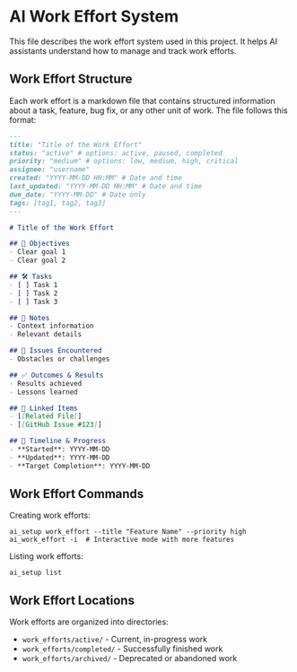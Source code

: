 # AI Work Effort System

This file describes the work effort system used in this project.
It helps AI assistants understand how to manage and track work efforts.

## Work Effort Structure

Each work effort is a markdown file that contains structured information about a task, feature, bug fix, or any other unit of work. The file follows this format:

```markdown
---
title: "Title of the Work Effort"
status: "active" # options: active, paused, completed
priority: "medium" # options: low, medium, high, critical
assignee: "username"
created: "YYYY-MM-DD HH:MM" # Date and time
last_updated: "YYYY-MM-DD HH:MM" # Date and time
due_date: "YYYY-MM-DD" # Date only
tags: [tag1, tag2, tag3]
---

# Title of the Work Effort

## 🚩 Objectives
- Clear goal 1
- Clear goal 2

## 🛠 Tasks
- [ ] Task 1
- [ ] Task 2
- [ ] Task 3

## 📝 Notes
- Context information
- Relevant details

## 🐞 Issues Encountered
- Obstacles or challenges

## ✅ Outcomes & Results
- Results achieved
- Lessons learned

## 📌 Linked Items
- [[Related File]]
- [[GitHub Issue #123]]

## 📅 Timeline & Progress
- **Started**: YYYY-MM-DD
- **Updated**: YYYY-MM-DD
- **Target Completion**: YYYY-MM-DD
```

## Work Effort Commands

Creating work efforts:
```
ai_setup work_effort --title "Feature Name" --priority high
ai_work_effort -i  # Interactive mode with more features
```

Listing work efforts:
```
ai_setup list
```

## Work Effort Locations

Work efforts are organized into directories:
- `work_efforts/active/` - Current, in-progress work
- `work_efforts/completed/` - Successfully finished work
- `work_efforts/archived/` - Deprecated or abandoned work
